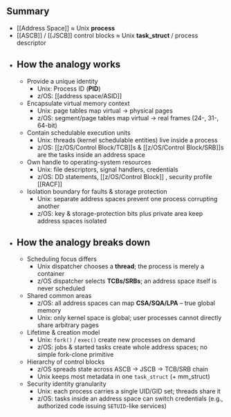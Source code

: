 ## Summary
- [[Address Space]] ≈ Unix **process**
- [[ASCB]] / [[JSCB]] control blocks ≈ Unix **task_struct** / process descriptor
- ## How the analogy works
	- Provide a unique identity
		- Unix: Process ID (**PID**)
		- z/OS: [[address space/ASID]]
	- Encapsulate virtual memory context
		- Unix: page tables map virtual → physical pages
		- z/OS: segment/page tables map virtual → real frames (24-, 31-, 64-bit)
	- Contain schedulable execution units
		- Unix: threads (kernel schedulable entities) live inside a process
		- z/OS: [[z/OS/Control Block/TCB]]s & [[z/OS/Control Block/SRB]]s are the tasks inside an address space
	- Own handle to operating-system resources
		- Unix: file descriptors, signal handlers, credentials
		- z/OS: DD statements, [[z/OS/Control Block]] , security profile [[RACF]]
	- Isolation boundary for faults & storage protection
		- Unix: separate address spaces prevent one process corrupting another
		- z/OS: key & storage-protection bits plus private area keep address spaces isolated
- ## How the analogy breaks down
	- Scheduling focus differs
		- Unix dispatcher chooses a **thread**; the process is merely a container
		- z/OS dispatcher selects **TCBs/SRBs**; an address space itself is never scheduled
	- Shared common areas
		- z/OS: all address spaces can map **CSA/SQA/LPA** – true global memory
		- Unix: only kernel space is global; user processes cannot directly share arbitrary pages
	- Lifetime & creation model
		- Unix: `fork()` / `exec()` create new processes on demand
		- z/OS: jobs & started tasks create whole address spaces; no simple fork-clone primitive
	- Hierarchy of control blocks
		- z/OS spreads state across ASCB → JSCB → TCB/SRB chain
		- Unix keeps most metadata in one `task_struct` (+ mm_struct)
	- Security identity granularity
		- Unix: each process carries a single UID/GID set; threads share it
		- z/OS: tasks inside an address space can switch credentials (e.g., authorized code issuing `SETUID`-like services)